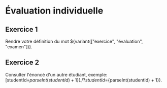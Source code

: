 # Évaluation individuelle

## Exercice 1

Rendre votre définition du mot ${variant(["exercice", "évaluation", "examen"])}.

## Exercice 2

Consulter l'énoncé d'un autre étudiant, exemple: [studentId=${parseInt(studentId) + 1}](./?studentId=${parseInt(studentId) + 1}).
